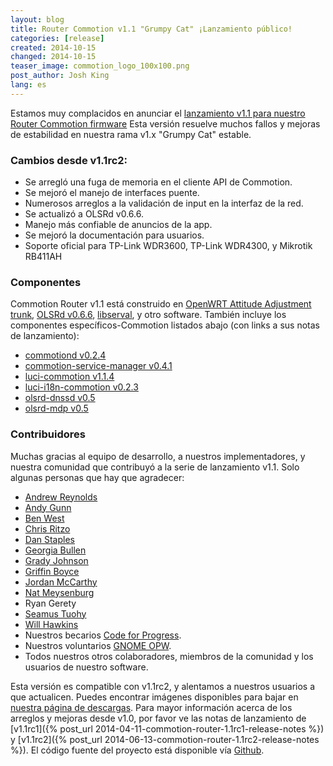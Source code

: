 ```yaml
---
layout: blog
title: Router Commotion v1.1 "Grumpy Cat" ¡Lanzamiento público!
categories: [release]
created: 2014-10-15
changed: 2014-10-15
teaser_image: commotion_logo_100x100.png
post_author: Josh King
lang: es
---
```

Estamos muy complacidos en anunciar el [lanzamiento v1.1 para nuestro Router Commotion firmware](/download/routers) Esta versión resuelve muchos fallos y mejoras de estabilidad en nuestra rama v1.x "Grumpy Cat" estable.<!--more-->

### Cambios desde v1.1rc2:
* Se arregló una fuga de memoria en el cliente API de Commotion.
* Se mejoró el manejo de interfaces puente.
* Numerosos arreglos a la validación de input en la interfaz de la red.
* Se actualizó a OLSRd v0.6.6.
* Manejo más confiable de anuncios de la app.
* Se mejoró la documentación para usuarios.
* Soporte oficial para TP-Link WDR3600, TP-Link WDR4300, y Mikrotik RB411AH

### Componentes
Commotion Router v1.1 está construido en [OpenWRT Attitude Adjustment trunk](http://openwrt.org), [OLSRd v0.6.6](http://olsr.org), [libserval](http://servalproject.org), y otro software. También incluye los componentes específicos-Commotion listados abajo (con links a sus notas de lanzamiento):

* [commotiond v0.2.4](https://github.com/opentechinstitute/commotiond/releases/tag/0.2.4)
* [commotion-service-manager v0.4.1](https://github.com/opentechinstitute/commotion-service-manager/releases/tag/0.4.1)
* [luci-commotion v1.1.4](https://github.com/opentechinstitute/luci-commotion/releases/tag/1.1.4)
* [luci-i18n-commotion v0.2.3](https://github.com/opentechinstitute/luci-i18n-commotion/releases/tag/0.2.3)
* [olsrd-dnssd v0.5](https://github.com/opentechinstitute/olsrd/releases/tag/commotion-0.5)
* [olsrd-mdp v0.5](https://github.com/opentechinstitute/olsrd/releases/tag/commotion-0.5)

### Contribuidores
Muchas gracias al equipo de desarrollo, a nuestros implementadores, y nuestra comunidad que contribuyó a la serie de lanzamiento v1.1. Solo algunas personas que hay que agradecer:

* [Andrew Reynolds](https://github.com/areynold)
* [Andy Gunn](https://github.com/andygunn)
* [Ben West](https://github.com/westbywest)
* [Chris Ritzo](https://github.com/critzo)
* [Dan Staples](https://github.com/dismantl)
* [Georgia Bullen](https://github.com/georgiamoon)
* [Grady Johnson](https://github.com/gradyoti)
* [Griffin Boyce](https://github.com/glamrock)
* [Jordan McCarthy](https://github.com/technosopher)
* [Nat Meysenburg](https://github.com/natmey)
* Ryan Gerety
* [Seamus Tuohy](https://github.com/elationfoundation)
* [Will Hawkins](https://github.com/hawkinswnaf)
* Nuestros becarios [Code for Progress](http://codeforprogress.org).
* Nuestros voluntarios [GNOME OPW](https://wiki.gnome.org/OutreachProgramForWomen).
* Todos nuestros otros colaboradores, miembros de la comunidad y los usuarios de nuestro software.

Esta versión es compatible con v1.1rc2, y alentamos a nuestros usuarios a que actualicen. Puedes encontrar imágenes disponibles para bajar en [nuestra página de descargas](/download/routers). Para mayor información acerca de los arreglos y mejoras desde v1.0, por favor ve las notas de lanzamiento de [v1.1rc1]({% post_url 2014-04-11-commotion-router-1.1rc1-release-notes %}) y [v1.1rc2]({% post_url 2014-06-13-commotion-router-1.1rc2-release-notes %}). El código fuente del proyecto está disponible vía [Github](https://github.com/opentechinstitute).

